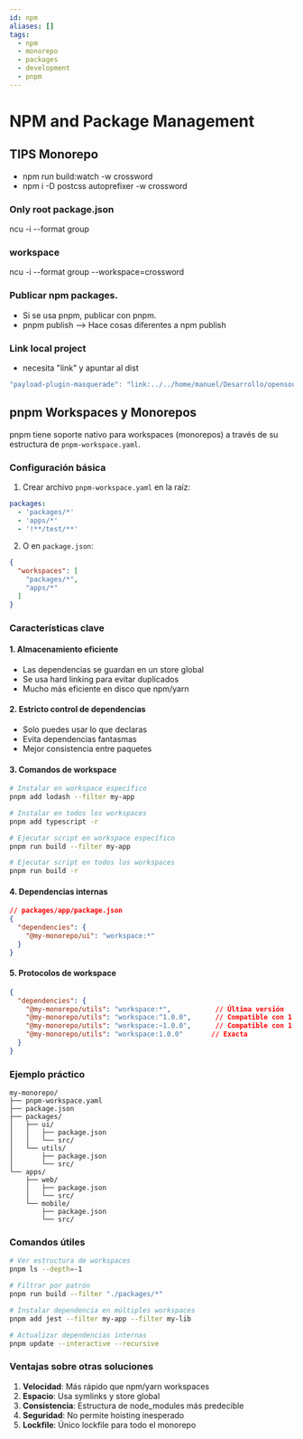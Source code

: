 ```yaml
---
id: npm
aliases: []
tags:
  - npm
  - monorepo
  - packages
  - development
  - pnpm
---
```


# NPM and Package Management

## TIPS Monorepo
- npm run build:watch -w crossword
- npm i -D postcss autoprefixer -w crossword

### Only root package.json
ncu -i --format group
### workspace
ncu -i --format group --workspace=crossword

### Publicar npm packages.
- Si se usa pnpm, publicar con pnpm.
- pnpm publish --> Hace cosas diferentes a npm publish

### Link local project
- necesita "link" y apuntar al dist
```js
"payload-plugin-masquerade": "link:../../home/manuel/Desarrollo/opensource/payload-plugin-masquerade/dist",
```

## pnpm Workspaces y Monorepos

pnpm tiene soporte nativo para workspaces (monorepos) a través de su estructura de `pnpm-workspace.yaml`.

### Configuración básica

1. Crear archivo `pnpm-workspace.yaml` en la raíz:
```yaml
packages:
  - 'packages/*'
  - 'apps/*'
  - '!**/test/**'
```

2. O en `package.json`:
```json
{
  "workspaces": [
    "packages/*",
    "apps/*"
  ]
}
```

### Características clave

#### 1. **Almacenamiento eficiente**
- Las dependencias se guardan en un store global
- Se usa hard linking para evitar duplicados
- Mucho más eficiente en disco que npm/yarn

#### 2. **Estricto control de dependencias**
- Solo puedes usar lo que declaras
- Evita dependencias fantasmas
- Mejor consistencia entre paquetes

#### 3. **Comandos de workspace**

```bash
# Instalar en workspace específico
pnpm add lodash --filter my-app

# Instalar en todos los workspaces
pnpm add typescript -r

# Ejecutar script en workspace específico
pnpm run build --filter my-app

# Ejecutar script en todos los workspaces
pnpm run build -r
```

#### 4. **Dependencias internas**

```json
// packages/app/package.json
{
  "dependencies": {
    "@my-monorepo/ui": "workspace:*"
  }
}
```

#### 5. **Protocolos de workspace**

```json
{
  "dependencies": {
    "@my-monorepo/utils": "workspace:*",           // Última versión
    "@my-monorepo/utils": "workspace:^1.0.0",      // Compatible con 1.x
    "@my-monorepo/utils": "workspace:~1.0.0",      // Compatible con 1.0.x
    "@my-monorepo/utils": "workspace:1.0.0"       // Exacta
  }
}
```

### Ejemplo práctico

```
my-monorepo/
├── pnpm-workspace.yaml
├── package.json
├── packages/
│   ├── ui/
│   │   ├── package.json
│   │   └── src/
│   └── utils/
│       ├── package.json
│       └── src/
└── apps/
    ├── web/
    │   ├── package.json
    │   └── src/
    └── mobile/
        ├── package.json
        └── src/
```

### Comandos útiles

```bash
# Ver estructura de workspaces
pnpm ls --depth=-1

# Filtrar por patrón
pnpm run build --filter "./packages/*"

# Instalar dependencia en múltiples workspaces
pnpm add jest --filter my-app --filter my-lib

# Actualizar dependencias internas
pnpm update --interactive --recursive
```

### Ventajas sobre otras soluciones

1. **Velocidad**: Más rápido que npm/yarn workspaces
2. **Espacio**: Usa symlinks y store global
3. **Consistencia**: Estructura de node_modules más predecible
4. **Seguridad**: No permite hoisting inesperado
5. **Lockfile**: Único lockfile para todo el monorepo
